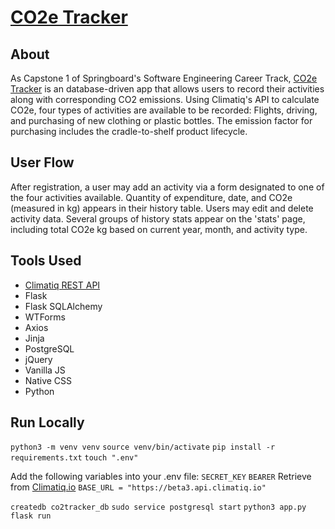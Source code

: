 # [CO2e Tracker](https://co2e-tracker.herokuapp.com/)

## About
As Capstone 1 of Springboard's Software Engineering Career Track, [CO2e Tracker](https://co2e-tracker.herokuapp.com/) is an database-driven app that allows users to record their activities along with corresponding CO2 emissions.
Using Climatiq's API to calculate CO2e, four types of activities are available to be recorded: Flights, driving, and purchasing of new clothing or plastic bottles. The emission factor for purchasing includes the cradle-to-shelf product lifecycle.

## User Flow
After registration, a user may add an activity via a form designated to one of the four activities available. Quantity of expenditure, date, and CO2e (measured in kg) appears in their history table. Users may edit and delete activity data. Several groups of history stats appear on the 'stats' page, including total CO2e kg based on current year, month, and activity type.

## Tools Used
- [Climatiq REST API](https://www.climatiq.io/)
- Flask
- Flask SQLAlchemy
- WTForms
- Axios
- Jinja
- PostgreSQL
- jQuery
- Vanilla JS
- Native CSS
- Python

## Run Locally

`python3 -m venv venv`
`source venv/bin/activate`
`pip install -r requirements.txt`
`touch ".env"`

Add the following variables into your .env file:
`SECRET_KEY`
`BEARER`  Retrieve from [Climatiq.io](https://www.climatiq.io/)
`BASE_URL = "https://beta3.api.climatiq.io"`

`createdb co2tracker_db`
`sudo service postgresql start`
`python3 app.py`
`flask run`




